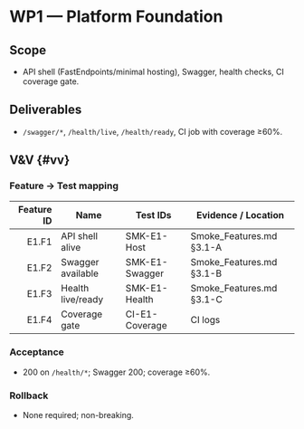 # WP1 — Platform Foundation

## Scope
- API shell (FastEndpoints/minimal hosting), Swagger, health checks, CI coverage gate.

## Deliverables
- `/swagger/*`, `/health/live`, `/health/ready`, CI job with coverage ≥60%.

## V&V {#vv}
### Feature → Test mapping
| Feature ID | Name | Test IDs | Evidence / Location |
|-----------:|------|----------|---------------------|
| E1.F1 | API shell alive | SMK-E1-Host | Smoke_Features.md §3.1-A |
| E1.F2 | Swagger available | SMK-E1-Swagger | Smoke_Features.md §3.1-B |
| E1.F3 | Health live/ready | SMK-E1-Health | Smoke_Features.md §3.1-C |
| E1.F4 | Coverage gate | CI-E1-Coverage | CI logs |

### Acceptance
- 200 on `/health/*`; Swagger 200; coverage ≥60%.

### Rollback
- None required; non-breaking.